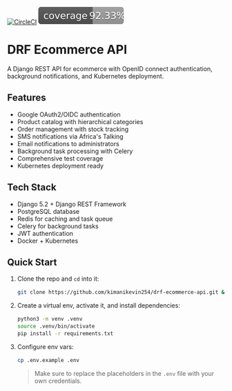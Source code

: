 [![CircleCI](https://dl.circleci.com/status-badge/img/circleci/T2f6vNcw3F9zzqXE5jrhiN/PytwNkBbPHqVQDzhKKJPt4/tree/main.svg?style=svg&circle-token=CCIPRJ_5jNbXphexrokcZUMKFzQAs_faa2b39aeeecaedb9f5365b815dab92d766ce8c6)](https://dl.circleci.com/status-badge/redirect/circleci/T2f6vNcw3F9zzqXE5jrhiN/PytwNkBbPHqVQDzhKKJPt4/tree/main)
![Coverage Status](coverage.svg)

# DRF Ecommerce API

A Django REST API for ecommerce with OpenID connect authentication, background notifications, and Kubernetes deployment.

## Features

-   Google OAuth2/OIDC authentication
-   Product catalog with hierarchical categories
-   Order management with stock tracking
-   SMS notifications via Africa's Talking
-   Email notifications to administrators
-   Background task processing with Celery
-   Comprehensive test coverage
-   Kubernetes deployment ready

## Tech Stack

-   Django 5.2 + Django REST Framework
-   PostgreSQL database
-   Redis for caching and task queue
-   Celery for background tasks
-   JWT authentication
-   Docker + Kubernetes

## Quick Start

1. Clone the repo and `cd` into it:

    ```bash
    git clone https://github.com/kimanikevin254/drf-ecommerce-api.git && cd drf-ecommerce-api
    ```

2. Create a virtual env, activate it, and install dependencies:

    ```bash
    python3 -m venv .venv
    source .venv/bin/activate
    pip install -r requirements.txt
    ```

3. Configure env vars:

    ```bash
    cp .env.example .env
    ```

    > Make sure to replace the placeholders in the `.env` file with your own credentials.

